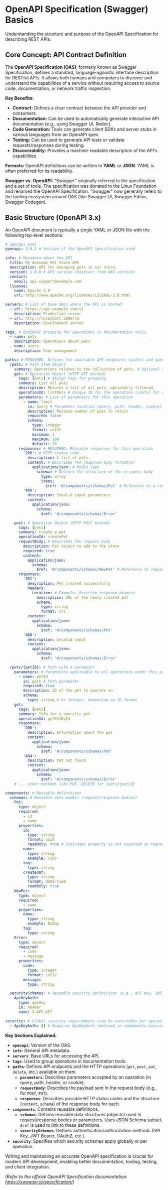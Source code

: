 # OpenAPI Specification (Swagger) Basics

Understanding the structure and purpose of the OpenAPI Specification for describing REST APIs.

## Core Concept: API Contract Definition

The **OpenAPI Specification (OAS)**, formerly known as Swagger Specification, defines a standard, language-agnostic interface description for RESTful APIs. It allows both humans and computers to discover and understand the capabilities of a service without requiring access to source code, documentation, or network traffic inspection.

**Key Benefits:**

*   **Contract:** Defines a clear contract between the API provider and consumers.
*   **Documentation:** Can be used to automatically generate interactive API documentation (e.g., using Swagger UI, Redoc).
*   **Code Generation:** Tools can generate client SDKs and server stubs in various languages from an OpenAPI spec.
*   **Testing:** Can be used to generate API tests or validate requests/responses during testing.
*   **Discoverability:** Provides a machine-readable description of the API's capabilities.

**Formats:** OpenAPI definitions can be written in **YAML** or **JSON**. YAML is often preferred for its readability.

**Swagger vs. OpenAPI:** "Swagger" originally referred to the specification and a set of tools. The specification was donated to the Linux Foundation and renamed the OpenAPI Specification. "Swagger" now generally refers to the tooling ecosystem around OAS (like Swagger UI, Swagger Editor, Swagger Codegen).

## Basic Structure (OpenAPI 3.x)

An OpenAPI document is typically a single YAML or JSON file with the following top-level sections:

```yaml
# openapi.yaml
openapi: 3.0.3 # Version of the OpenAPI Specification used

info: # Metadata about the API
  title: My Awesome Pet Store API
  description: API for managing pets in our store.
  version: 1.0.0 # API version (distinct from OAS version)
  contact:
    email: api-support@example.com
  license:
    name: Apache 2.0
    url: http://www.apache.org/licenses/LICENSE-2.0.html

servers: # List of base URLs where the API is hosted
  - url: https://api.example.com/v1
    description: Production server
  - url: http://localhost:3000/v1
    description: Development server

tags: # Optional grouping for operations in documentation tools
  - name: pets
    description: Operations about pets
  - name: users
    description: User management

paths: # REQUIRED. Defines the available API endpoints (paths) and operations (HTTP methods)
  /pets: # Path Item Object
    summary: Operations related to the collection of pets. # Optional summary for the path
    get: # Operation Object (HTTP GET method)
      tags: [pets] # Assign tags for grouping
      summary: List all pets
      description: Returns a list of all pets, optionally filtered.
      operationId: listPets # Unique ID for the operation (useful for code generation)
      parameters: # List of parameters for this operation
        - name: limit
          in: query # Parameter location (query, path, header, cookie)
          description: Maximum number of pets to return
          required: false
          schema:
            type: integer
            format: int32
            minimum: 1
            maximum: 100
            default: 20
      responses: # REQUIRED. Possible responses for this operation
        '200': # HTTP status code
          description: A list of pets.
          content: # Describes the response body format(s)
            application/json: # Media type
              schema: # Defines the structure of the response body
                type: array
                items:
                  $ref: '#/components/schemas/Pet' # Reference to a reusable schema
        '400':
          description: Invalid input parameters
          content:
            application/json:
              schema:
                $ref: '#/components/schemas/Error'

    post: # Operation Object (HTTP POST method)
      tags: [pets]
      summary: Create a pet
      operationId: createPet
      requestBody: # Describes the request body
        description: Pet object to add to the store
        required: true
        content:
          application/json:
            schema:
              $ref: '#/components/schemas/NewPet' # Reference to request body schema
      responses:
        '201':
          description: Pet created successfully
          headers:
            Location: # Example: Describe response headers
              description: URL of the newly created pet
              schema:
                type: string
                format: uri
          content:
            application/json:
              schema:
                $ref: '#/components/schemas/Pet'
        '400':
          description: Invalid input
          content:
            application/json:
              schema:
                $ref: '#/components/schemas/Error'

  /pets/{petId}: # Path with a parameter
    parameters: # Parameters applicable to all operations under this path
      - name: petId
        in: path # Path parameter
        required: true
        description: ID of the pet to operate on
        schema:
          type: string # Or integer, depending on ID format
    get:
      tags: [pets]
      summary: Info for a specific pet
      operationId: getPetById
      responses:
        '200':
          description: Information about the pet
          content:
            application/json:
              schema:
                $ref: '#/components/schemas/Pet'
        '404':
          description: Pet not found
          content:
            application/json:
              schema:
                $ref: '#/components/schemas/Error'
    # ... other methods like PUT, DELETE for /pets/{petId}

components: # Reusable definitions
  schemas: # Reusable data models (request/response bodies)
    Pet:
      type: object
      required:
        - id
        - name
      properties:
        id:
          type: string
          format: uuid
          readOnly: true # Indicates property is not expected in requests (e.g., POST)
        name:
          type: string
          example: Fido
        tag:
          type: string
        createdAt:
          type: string
          format: date-time
          readOnly: true
    NewPet:
      type: object
      required:
        - name
      properties:
        name:
          type: string
          example: Buddy
        tag:
          type: string
    Error:
      type: object
      required:
        - code
        - message
      properties:
        code:
          type: integer
          format: int32
        message:
          type: string

  securitySchemes: # Reusable security definitions (e.g., API Key, JWT, OAuth2)
    ApiKeyAuth:
      type: apiKey
      in: header
      name: X-API-KEY

security: # Global security requirements (can be overridden per operation)
  - ApiKeyAuth: [] # Requires ApiKeyAuth (defined in components.securitySchemes)

```

**Key Sections Explained:**

*   **`openapi`**: Version of the OAS.
*   **`info`**: General API metadata.
*   **`servers`**: Base URLs for accessing the API.
*   **`tags`**: Used to group operations in documentation tools.
*   **`paths`**: Defines API endpoints and the HTTP operations (`get`, `post`, `put`, `delete`, etc.) available on them.
    *   **`parameters`**: Describes parameters accepted by an operation (in query, path, header, or cookie).
    *   **`requestBody`**: Describes the payload sent in the request body (e.g., for `POST`, `PUT`).
    *   **`responses`**: Describes possible HTTP status codes and the structure (`content`, `schema`) of the response body for each.
*   **`components`**: Contains reusable definitions.
    *   **`schemas`**: Defines reusable data structures (objects) used in request/response bodies or parameters. Uses JSON Schema subset. `$ref` is used to link to these definitions.
    *   **`securitySchemes`**: Defines authentication/authorization methods (API Key, JWT Bearer, OAuth2, etc.).
*   **`security`**: Specifies which security schemes apply globally or per operation.

Writing and maintaining an accurate OpenAPI specification is crucial for modern API development, enabling better documentation, tooling, testing, and client integration.

*(Refer to the official OpenAPI Specification documentation: https://swagger.io/specification/)*